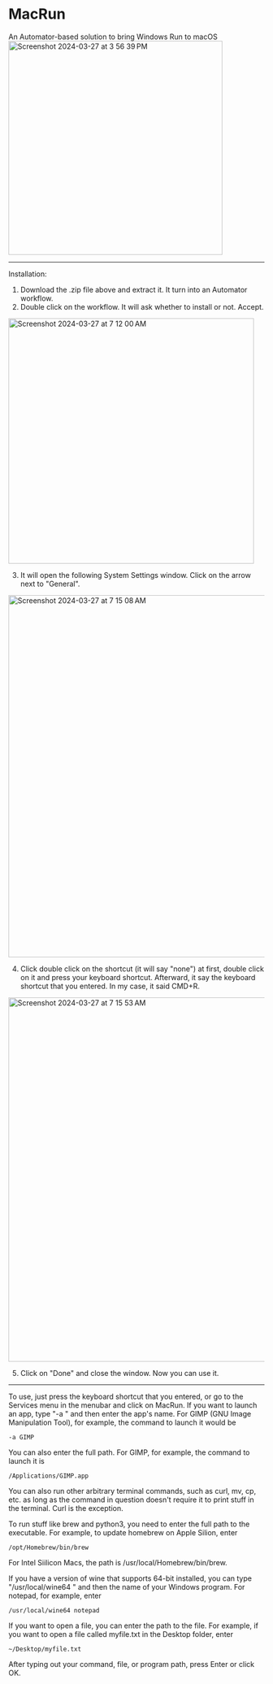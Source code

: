 # MacRun
An Automator-based solution to bring Windows Run to macOS
<img width="421" alt="Screenshot 2024-03-27 at 3 56 39 PM" src="https://github.com/matthewyang204/MacRun/assets/141765903/a905917a-08d6-4ba5-9b03-006127e0fa5f">

---------------
Installation:
1. Download the .zip file above and extract it. It turn into an Automator workflow.
2. Double click on the workflow. It will ask whether to install or not. Accept.
<img width="483" alt="Screenshot 2024-03-27 at 7 12 00 AM" src="https://github.com/matthewyang204/MacRun/assets/141765903/64cf19bc-6268-4b1b-8151-c174c68a6212">

3. It will open the following System Settings window. Click on the arrow next to "General".
<img width="713" alt="Screenshot 2024-03-27 at 7 15 08 AM" src="https://github.com/matthewyang204/MacRun/assets/141765903/735bdb5e-7448-4a8f-87c5-232f3640b67d">

4. Click double click on the shortcut (it will say "none") at first, double click on it and press your keyboard shortcut. Afterward, it say the keyboard shortcut that you entered. In my case, it said CMD+R.
<img width="717" alt="Screenshot 2024-03-27 at 7 15 53 AM" src="https://github.com/matthewyang204/MacRun/assets/141765903/673a2ae0-0d0b-4186-ad0c-6543c65b0e21">

5. Click on "Done" and close the window. Now you can use it.

---------------------------------------------------------------------------------------------------------------------------------------------------------------------------------------------------------------------------------------------------------------------------------------------
To use, just press the keyboard shortcut that you entered, or go to the Services menu in the menubar and click on MacRun. If you want to launch an app, type "-a " and then enter the app's name. For GIMP (GNU Image Manipulation Tool), for example, the command to launch it would be
```
-a GIMP
```
You can also enter the full path. For GIMP, for example, the command to launch it is
```
/Applications/GIMP.app
```
You can also run other arbitrary terminal commands, such as curl, mv, cp, etc. as long as the command in question doesn't require it to print stuff in the terminal. Curl is the exception.

To run stuff like brew and python3, you need to enter the full path to the executable. For example, to update homebrew on Apple Silion, enter
```
/opt/Homebrew/bin/brew
```
For Intel Siilicon Macs, the path is /usr/local/Homebrew/bin/brew.

If you have a version of wine that supports 64-bit installed, you can type "/usr/local/wine64 " and then the name of your Windows program. For notepad, for example, enter
```
/usr/local/wine64 notepad
```

If you want to open a file, you can enter the path to the file. For example, if you want to open a file called myfile.txt in the Desktop folder, enter
```
~/Desktop/myfile.txt
```

After typing out your command, file, or program path, press Enter or click OK.
